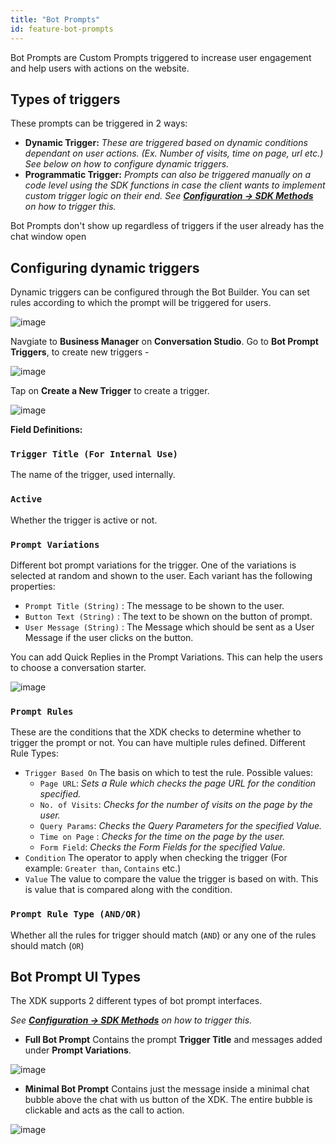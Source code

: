 ```yaml
---
title: "Bot Prompts"
id: feature-bot-prompts
---
```


Bot Prompts are Custom Prompts triggered to increase user engagement and help users with actions on the website. 

## Types of triggers

These prompts can be triggered in 2 ways:

- **Dynamic Trigger:** *These are triggered based on dynamic conditions dependant on user actions. (Ex. Number of visits, time on page, url etc.)
See below on how to configure dynamic triggers.*
- **Programmatic Trigger:** *Prompts can also be triggered manually on a code level using the SDK functions in case the client wants to implement custom trigger logic on their end.
See [**Configuration → SDK Methods**](https://docs.haptik.ai/web-sdk/configuration-sdk-methods#prompttitle-message) on how to trigger this.*

Bot Prompts don't show up regardless of triggers if the user already has the chat window open

## Configuring dynamic triggers

Dynamic triggers can be configured through the Bot Builder. You can set rules according to which the prompt will be triggered for users.

![image](https://user-images.githubusercontent.com/75118325/111913033-473d7380-8a92-11eb-8adc-c05cb16a2525.png)

Navgiate to **Business Manager** on **Conversation Studio**. Go to **Bot Prompt Triggers**, to create new triggers - 

![image](https://user-images.githubusercontent.com/75118325/111913133-c337bb80-8a92-11eb-8645-c17d13efe055.png)

Tap on **Create a New Trigger** to create a trigger.

![image](https://user-images.githubusercontent.com/75118325/111913167-ea8e8880-8a92-11eb-8a04-851ef0de1a96.png)

**Field Definitions:**

### `Trigger Title (For Internal Use)`

The name of the trigger, used internally.

### `Active`

Whether the trigger is active or not.

### `Prompt Variations`

Different bot prompt variations for the trigger. One of the variations is selected at random and shown to the user. Each variant has the following properties:

- `Prompt Title (String)` : The message to be shown to the user.
- `Button Text (String)` : The text to be shown on the button of prompt.
- `User Message (String)` : The Message which should be sent as a User Message if the user clicks on the button.

You can add Quick Replies in the Prompt Variations. This can help the users to choose a conversation starter.

![image](https://user-images.githubusercontent.com/75118325/111913291-80c2ae80-8a93-11eb-9d94-6952a248d7af.png)

### `Prompt Rules`

These are the conditions that the XDK checks to determine whether to trigger the prompt or not. You can have multiple rules defined. Different Rule Types:

- `Trigger Based On`
The basis on which to test the rule. 
Possible values:
    - `Page URL`: *Sets a Rule which checks the page URL for the condition specified.*
    - `No. of Visits`: *Checks for the number of visits on the page by the user.*
    - `Query Params`: *Checks the Query Parameters for the specified Value.*
    - `Time on Page` : *Checks for the time on the page by the user.*
    - `Form Field`: *Checks the Form Fields for the specified Value.*
- `Condition`
The operator to apply when checking the trigger (For example: `Greater than`, `Contains` etc.)
- `Value`
The value to compare the value the trigger is based on with. This is value that is compared along with the condition.

### `Prompt Rule Type (AND/OR)`

Whether all the rules for trigger should match (`AND`) or any one of the rules should match (`OR`)

## Bot Prompt UI Types

The XDK supports 2 different types of bot prompt interfaces.

*See [**Configuration → SDK Methods**](https://docs.haptik.ai/web-sdk/configuration-sdk-methods#prompttitle-message) on how to trigger this.*

- **Full Bot Prompt**
Contains the prompt **Trigger Title** and messages added under **Prompt Variations**.

![image](https://user-images.githubusercontent.com/75118325/111913406-faf33300-8a93-11eb-9103-660b9c87bcf2.png)
    

- **Minimal Bot Prompt**
Contains just the message inside a minimal chat bubble above the chat with us button of the XDK. The entire bubble is clickable and acts as the call to action.

![image](https://user-images.githubusercontent.com/75118325/111913537-9ab0c100-8a94-11eb-8284-01891697ad93.png)   
